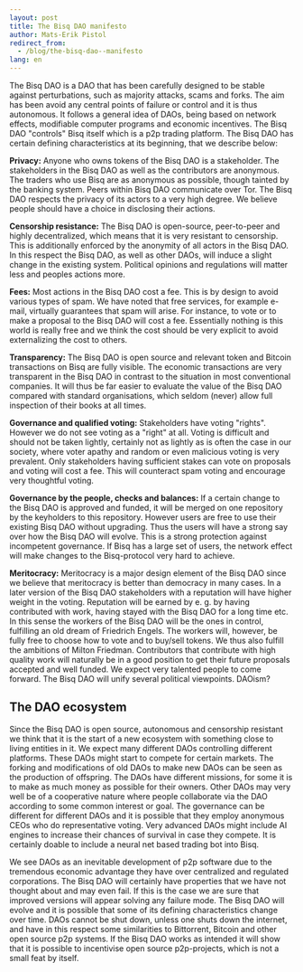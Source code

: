 ```yaml
---
layout: post
title: The Bisq DAO manifesto
author: Mats-Erik Pistol
redirect_from:
  - /blog/the-bisq-dao--manifesto
lang: en
---
```


The Bisq DAO is a DAO that has been carefully designed to be stable against perturbations, such as majority attacks, scams and forks. The aim has been avoid any central points of failure or control and it is thus autonomous. It follows a general idea of DAOs, being based on network effects, modifiable computer programs and economic incentives. The Bisq DAO "controls" Bisq itself which is a p2p trading platform. The Bisq DAO has certain defining characteristics at its beginning, that we describe below:

**Privacy:** Anyone who owns tokens of the Bisq DAO is a stakeholder. The stakeholders in the Bisq DAO as well as the contributors are anonymous. The traders who use Bisq are as anonymous as possible, though tainted by the banking system. Peers within Bisq DAO communicate over Tor. The Bisq DAO respects the privacy of its actors to a very high degree. We believe people should have a choice in disclosing their actions.

**Censorship resistance:** The Bisq DAO is open-source, peer-to-peer and highly decentralized, which means that it is very resistant to censorship. This is additionally enforced by the anonymity of all actors in the Bisq DAO. In this respect the Bisq DAO, as well as other DAOs, will induce a slight change in the existing system. Political opinions and regulations will matter less and peoples actions more.

**Fees:** Most actions in the Bisq DAO cost a fee. This is by design to avoid various types of spam. We have noted that free services, for example e-mail, virtually guarantees that spam will arise. For instance, to vote or to make a proposal to the Bisq DAO will cost a fee. Essentially nothing is this world is really free and we think the cost should be very explicit to avoid externalizing the cost to others.

**Transparency:** The Bisq DAO is open source and relevant token and Bitcoin transactions on Bisq are fully visible. The economic transactions are very transparent in the Bisq DAO in contrast to the situation in most conventional companies. It will thus be far easier to evaluate the value of the Bisq DAO compared with standard organisations, which seldom (never) allow full inspection of their books at all times.

**Governance and qualified voting:** Stakeholders have voting "rights". However we do not see voting as a "right" at all. Voting is difficult and should not be taken lightly, certainly not as lightly as is often the case in our society, where voter apathy and random or even malicious voting is very prevalent. Only stakeholders having sufficient stakes can vote on proposals and voting will cost a fee. This will counteract spam voting and encourage very thoughtful voting.

**Governance by the people, checks and balances:** If a certain change to the Bisq DAO is approved and funded, it will be merged on one repository by the keyholders to this repository. However users are free to use their existing Bisq DAO without upgrading. Thus the users will have a strong say over how the Bisq DAO will evolve. This is a strong protection against incompetent governance. If Bisq has a large set of users, the network effect will make changes to the Bisq-protocol very hard to achieve.

**Meritocracy:** Meritocracy is a major design element of the Bisq DAO since we believe that meritocracy is better than democracy in many cases. In a later version of the Bisq DAO stakeholders with a reputation will have higher weight in the voting. Reputation will be earned by e. g. by having contributed with work, having stayed with the Bisq DAO for a long time etc. In this sense the workers of the Bisq DAO will be the ones in control, fulfilling an old dream of Friedrich Engels. The workers will, however, be fully free to choose how to vote and to buy/sell tokens. We thus also fulfill the ambitions of Milton Friedman. Contributors that contribute with high quality work will naturally be in a good position to get their future proposals accepted and well funded. We expect very talented people to come forward. The Bisq DAO will unify several political viewpoints. DAOism?

## The DAO ecosystem

Since the Bisq DAO is open source, autonomous and censorship resistant we think that it is the start of a new ecosystem with something close to living entities in it. We expect many different DAOs controlling different platforms. These DAOs might start to compete for certain markets. The forking and modifications of old DAOs to make new DAOs can be seen as the production of offspring. The DAOs have different missions, for some it is to make as much money as possible for their owners. Other DAOs may very well be of a cooperative nature where people collaborate via the DAO according to some common interest or goal. The governance can be different for different DAOs and it is possible that they employ anonymous CEOs who do representative voting. Very advanced DAOs might include AI engines to increase their chances of survival in case they compete. It is certainly doable to include a neural net based trading bot into Bisq.

We see DAOs as an inevitable development of p2p software due to the tremendous economic advantage they have over centralized and regulated corporations. The Bisq DAO will certainly have properties that we have not thought about and may even fail. If this is the case we are sure that improved versions will appear solving any failure mode. The Bisq DAO will evolve and it is possible that some of its defining characteristics change over time. DAOs cannot be shut down, unless one shuts down the internet, and have in this respect some similarities to Bittorrent, Bitcoin and other open source p2p systems. If the Bisq DAO works as intended it will show that it is possible to incentivise open source p2p-projects, which is not a small feat by itself.
